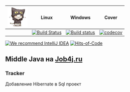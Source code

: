 | <img src="/logo.png" width="64px" height="64px"/> | Linux                                                                                                                 | Windows                                                                                                                                                              | Cover                                                                                                                                 |
|---------------------------------------------------|-----------------------------------------------------------------------------------------------------------------------|----------------------------------------------------------------------------------------------------------------------------------------------------------------------|---------------------------------------------------------------------------------------------------------------------------------------|
|                                                   | [![Build Status](https://app.travis-ci.com/mi1qw/tracker.svg?branch=master)](https://app.travis-ci.com/mi1qw/tracker) | [![Build status](https://ci.appveyor.com/api/projects/status/v8bxtt2yanmwsun3/branch/master?svg=true)](https://ci.appveyor.com/project/mi1qw/tracker/branch/master)  | [![codecov](https://codecov.io/gh/mi1qw/tracker/branch/master/graph/badge.svg?token=BG9TMU8JJU)](https://codecov.io/gh/mi1qw/tracker) |

[![We recommend IntelliJ IDEA](https://www.elegantobjects.org/intellij-idea.svg)](https://www.jetbrains.com/idea/)
[![Hits-of-Code](https://hitsofcode.com/github/mi1qw/tracker)](https://hitsofcode.com/github/mi1qw/tracker/view)


## Middle Java на [Job4j.ru](http://Job4j.ru)

### Tracker
Добавление Hibernate в Sql проект  


